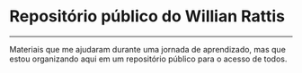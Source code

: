 # Repositório público do Willian Rattis
***

Materiais que me ajudaram durante uma jornada de aprendizado, mas que estou organizando aqui em um repositório público para o acesso de todos.
<!--
**willianrattis/willianrattis** is a ✨ _special_ ✨ repository because its `README.md` (this file) appears on your GitHub profile.

Here are some ideas to get you started:

- 🔭 I’m currently working on ...
- 🌱 I’m currently learning ...
- 👯 I’m looking to collaborate on ...
- 🤔 I’m looking for help with ...
- 💬 Ask me about ...
- 📫 How to reach me: ...
- 😄 Pronouns: ...
- ⚡ Fun fact: ...
-->
